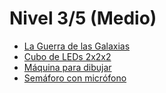 # Nivel 3/5 (Medio)

* [La Guerra de las Galaxias](/Practicas/La-guerra-de-las-galaxias/README.md)
* [Cubo de LEDs 2x2x2](/Practicas/Cubo-de-leds-2x2x2/README.md)
* [Máquina para dibujar](/Practicas/Maquina-para-dibujar/README.md)
* [Semáforo con micrófono](/Practicas/Semaforo-con-microfono/README.md)